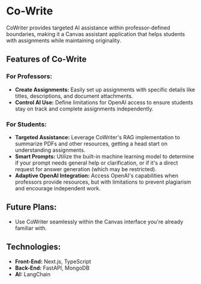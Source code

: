 # Co-Write

CoWriter provides targeted AI assistance within professor-defined boundaries, making it a Canvas assistant application that helps students with assignments while maintaining originality.

## Features of Co-Write

### For Professors:

- **Create Assignments:** Easily set up assignments with specific details like titles, descriptions, and document attachments.
- **Control AI Use:** Define limitations for OpenAI access to ensure students stay on track and complete assignments independently.

### For Students:

- **Targeted Assistance:** Leverage CoWriter's RAG implementation to summarize PDFs and other resources, getting a head start on understanding assignments.
- **Smart Prompts:** Utilize the built-in machine learning model to determine if your prompt needs general help or clarification, or if it's a direct request for answer generation (which may be restricted).
- **Adaptive OpenAI Integration:** Access OpenAI's capabilities when professors provide resources, but with limitations to prevent plagiarism and encourage independent work.

## Future Plans:

- Use CoWriter seamlessly within the Canvas interface you're already familiar with.

## Technologies:

- **Front-End:** Next.js, TypeScript
- **Back-End:** FastAPI, MongoDB
- **AI:** LangChain
